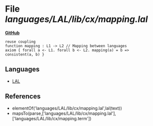 # File _languages/LAL/lib/cx/mapping.lal_
**[GitHub](https://github.com/softlang/yas/blob/master/languages/LAL/lib/cx/mapping.lal)**
```
reuse coupling
function mapping : L1 -> L2 // Mapping between languages
axiom { forall a <- L1. forall b <- L2. mapping(a) = b => consistent(a, b) }
```

## Languages
* [LAL](../languages/LAL.md)

## References
* elementOf('languages/LAL/lib/cx/mapping.lal',lal(text))
* mapsTo(parse,['languages/LAL/lib/cx/mapping.lal'],['languages/LAL/lib/cx/mapping.term'])
